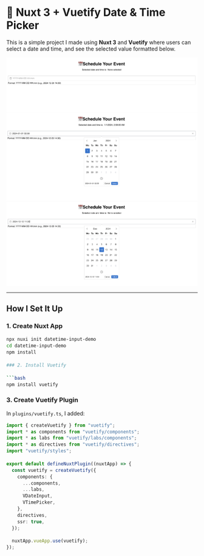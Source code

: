 # 📅 Nuxt 3 + Vuetify Date & Time Picker

This is a simple project I made using **Nuxt 3** and **Vuetify** where users can select a date and time, and see the selected value formatted below.

![Preview](./public/screenshot11.png)
![Preview](./public/Screenshot12.png)
![Preview](./public/Screenshot13.png)

---

## How I Set It Up

### 1. Create Nuxt App

````bash
npx nuxi init datetime-input-demo
cd datetime-input-demo
npm install

### 2. Install Vuetify

```bash
npm install vuetify
````

### 3. Create Vuetify Plugin

In `plugins/vuetify.ts`, I added:

```ts
import { createVuetify } from "vuetify";
import * as components from "vuetify/components";
import * as labs from "vuetify/labs/components";
import * as directives from "vuetify/directives";
import "vuetify/styles";

export default defineNuxtPlugin((nuxtApp) => {
  const vuetify = createVuetify({
    components: {
      ...components,
      ...labs,
      VDateInput,
      VTimePicker,
    },
    directives,
    ssr: true,
  });

  nuxtApp.vueApp.use(vuetify);
});
```
